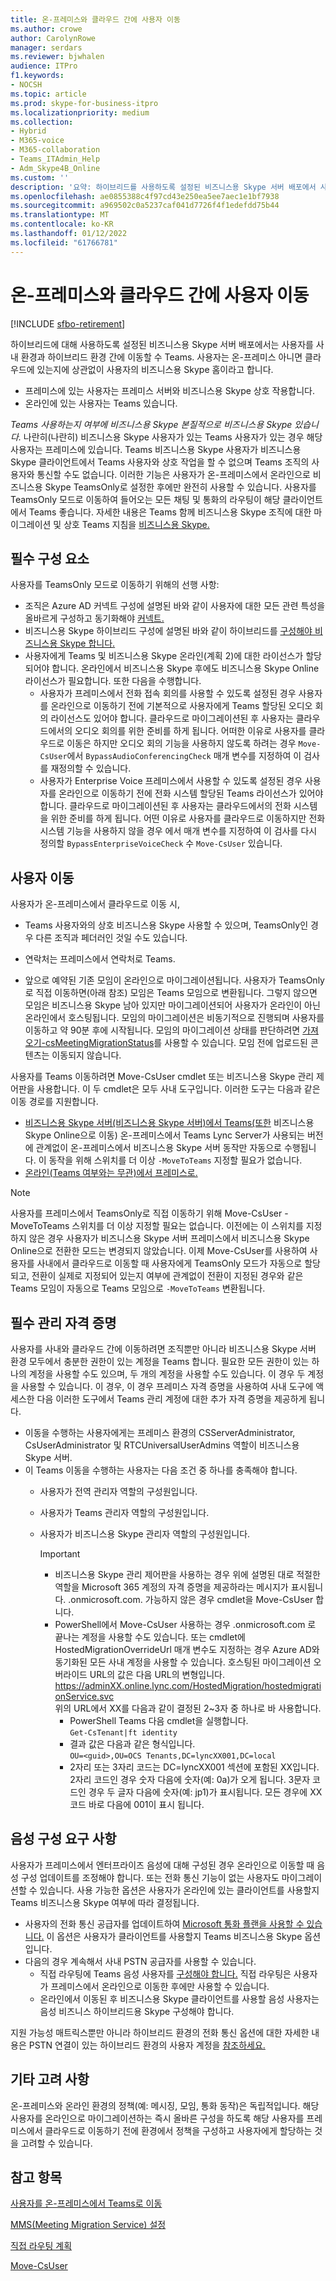 ```yaml
---
title: 온-프레미스와 클라우드 간에 사용자 이동
ms.author: crowe
author: CarolynRowe
manager: serdars
ms.reviewer: bjwhalen
audience: ITPro
f1.keywords:
- NOCSH
ms.topic: article
ms.prod: skype-for-business-itpro
ms.localizationpriority: medium
ms.collection:
- Hybrid
- M365-voice
- M365-collaboration
- Teams_ITAdmin_Help
- Adm_Skype4B_Online
ms.custom: ''
description: '요약: 하이브리드를 사용하도록 설정된 비즈니스용 Skype 서버 배포에서 사용자를 사내 환경과 클라우드 간에 이동할 수 있습니다.'
ms.openlocfilehash: ae0855388c4f97cd43e250ea5ee7aec1e1bf7938
ms.sourcegitcommit: a969502c0a5237caf041d7726f4f1edefdd75b44
ms.translationtype: MT
ms.contentlocale: ko-KR
ms.lasthandoff: 01/12/2022
ms.locfileid: "61766781"
---
```

# <a name="move-users-between-on-premises-and-cloud"></a>온-프레미스와 클라우드 간에 사용자 이동

[!INCLUDE [sfbo-retirement](../../Hub/includes/sfbo-retirement.md)]

하이브리드에 대해 사용하도록 설정된 비즈니스용 Skype 서버 배포에서는 사용자를 사내 환경과 하이브리드 환경 간에 이동할 수 Teams. 사용자는 온-프레미스 아니면 클라우드에 있는지에 상관없이 사용자의 비즈니스용 Skype 홈이라고 합니다.

- 프레미스에 있는 사용자는 프레미스 서버와 비즈니스용 Skype 상호 작용합니다.
- 온라인에 있는 사용자는 Teams 있습니다.

*Teams 사용하는지 여부에 비즈니스용 Skype 본질적으로 비즈니스용 Skype 있습니다.* 나란히(나란히) 비즈니스용 Skype 사용자가 있는 Teams 사용자가 있는 경우 해당 사용자는 프레미스에 있습니다. Teams 비즈니스용 Skype 사용자가 비즈니스용 Skype 클라이언트에서 Teams 사용자와 상호 작업을 할 수 없으며 Teams 조직의 사용자와 통신할 수도 없습니다. 이러한 기능은 사용자가 온-프레미스에서 온라인으로 비즈니스용 Skype TeamsOnly로 설정한 후에만 완전히 사용할 수 있습니다. 사용자를 TeamsOnly 모드로 이동하여 들어오는 모든 채팅 및 통화의 라우팅이 해당 클라이언트에서 Teams 좋습니다. 자세한 내용은 Teams [](/microsoftteams/coexistence-chat-calls-presence) 함께 비즈니스용 Skype 조직에 대한 마이그레이션 및 상호 Teams 지침을 [비즈니스용 Skype.](/microsoftteams/migration-interop-guidance-for-teams-with-skype)

## <a name="prerequisites"></a>필수 구성 요소

사용자를 TeamsOnly 모드로 이동하기 위해의 선행 사항:

- 조직은 Azure AD 커넥트 구성에 설명된 바와 같이 사용자에 대한 모든 관련 특성을 올바르게 구성하고 동기화해야 [커넥트.](configure-azure-ad-connect.md)
- 비즈니스용 Skype 하이브리드 구성에 설명된 바와 같이 하이브리드를 [구성해야 비즈니스용 Skype 합니다.](configure-federation-with-skype-for-business-online.md)
- 사용자에게 Teams 및 비즈니스용 Skype 온라인(계획 2)에 대한 라이선스가 할당되어야 합니다. 온라인에서 비즈니스용 Skype 후에도 비즈니스용 Skype Online 라이선스가 필요합니다.  또한 다음을 수행합니다.
    - 사용자가 프레미스에서 전화 접속 회의를 사용할 수 있도록 설정된 경우 사용자를 온라인으로 이동하기 전에 기본적으로 사용자에게 Teams 할당된 오디오 회의 라이선스도 있어야 합니다. 클라우드로 마이그레이션된 후 사용자는 클라우드에서의 오디오 회의를 위한 준비를 하게 됩니다. 어떠한 이유로 사용자를 클라우드로 이동은 하지만 오디오 회의 기능을 사용하지 않도록 하려는 경우 `Move-CsUser`에서 `BypassAudioConferencingCheck` 매개 변수를 지정하여 이 검사를 재정의할 수 있습니다.
    - 사용자가 Enterprise Voice 프레미스에서 사용할 수 있도록 설정된 경우 사용자를 온라인으로 이동하기 전에 전화 시스템 할당된 Teams 라이선스가 있어야 합니다. 클라우드로 마이그레이션된 후 사용자는 클라우드에서의 전화 시스템을 위한 준비를 하게 됩니다. 어떤 이유로 사용자를 클라우드로 이동하지만 전화 시스템 기능을 사용하지 않을 경우 에서 매개 변수를 지정하여 이 검사를 다시 정의할 `BypassEnterpriseVoiceCheck` 수 `Move-CsUser` 있습니다.


## <a name="moving-users"></a>사용자 이동

사용자가 온-프레미스에서 클라우드로 이동 시,

- Teams 사용자와의 상호 비즈니스용 Skype 사용할 수 있으며, TeamsOnly인 경우 다른 조직과 페더러인 것일 수도 있습니다.

- 연락처는 프레미스에서 연락처로 Teams.

- 앞으로 예약된 기존 모임이 온라인으로 마이그레이션됩니다. 사용자가 TeamsOnly로 직접 이동하면(아래 참조) 모임은 Teams 모임으로 변환됩니다. 그렇지 않으면 모임은 비즈니스용 Skype 남아 있지만 마이그레이션되어 사용자가 온라인이 아닌 온라인에서 호스팅됩니다.  모임의 마이그레이션은 비동기적으로 진행되며 사용자를 이동하고 약 90분 후에 시작됩니다.  모임의 마이그레이션 상태를 판단하려면 [가져오기-csMeetingMigrationStatus](../../SfbOnline/audio-conferencing-in-office-365/setting-up-the-meeting-migration-service-mms.md#managing-mms)를 사용할 수 있습니다. 모임 전에 업로드된 콘텐츠는 이동되지 않습니다.

사용자를 Teams 이동하려면 Move-CsUser cmdlet 또는 비즈니스용 Skype 관리 제어판을 사용합니다. 이 두 cmdlet은 모두 사내 도구입니다. 이러한 도구는 다음과 같은 이동 경로를 지원합니다.

- [비즈니스용 Skype 서버(비즈니스용 Skype 서버)에서 Teams(또한](move-users-from-on-premises-to-teams.md) 비즈니스용 Skype Online으로 이동)  온-프레미스에서 Teams Lync Server가 사용되는 버전에 관계없이 온-프레미스에서 비즈니스용 Skype 서버 동작만 자동으로 수행됩니다. 이 동작을 위해 스위치를 더 이상 `-MoveToTeams` 지정할 필요가 없습니다.  
- [온라인(Teams 여부와는 무관)에서 프레미스로.](move-users-from-the-cloud-to-on-premises.md)

> [!NOTE] 
> 사용자를 프레미스에서 TeamsOnly로 직접 이동하기 위해 Move-CsUser -MoveToTeams 스위치를 더 이상 지정할 필요는 없습니다. 이전에는 이 스위치를 지정하지 않은 경우 사용자가 비즈니스용 Skype 서버 프레미스에서 비즈니스용 Skype Online으로 전환한 모드는 변경되지 않았습니다. 이제 Move-CsUser를 사용하여 사용자를 사내에서 클라우드로 이동할 때 사용자에게 TeamsOnly 모드가 자동으로 할당되고, 전환이 실제로 지정되어 있는지 여부에 관계없이 전환이 지정된 경우와 같은 Teams 모임이 자동으로 Teams 모임으로 `-MoveToTeams` 변환됩니다. 
> 

## <a name="required-administrative-credentials"></a>필수 관리 자격 증명

사용자를 사내와 클라우드 간에 이동하려면 조직뿐만 아니라 비즈니스용 Skype 서버 환경 모두에서 충분한 권한이 있는 계정을 Teams 합니다. 필요한 모든 권한이 있는 하나의 계정을 사용할 수도 있으며, 두 개의 계정을 사용할 수도 있습니다. 이 경우 두 계정을 사용할 수 있습니다. 이 경우, 이 경우 프레미스 자격 증명을 사용하여 사내 도구에 액세스한 다음 이러한 도구에서 Teams 관리 계정에 대한 추가 자격 증명을 제공하게 됩니다.  

- 이동을 수행하는 사용자에게는 프레미스 환경의 CSServerAdministrator, CsUserAdministrator 및 RTCUniversalUserAdmins 역할이 비즈니스용 Skype 서버.
- 이 Teams 이동을 수행하는 사용자는 다음 조건 중 하나를 충족해야 합니다.
  - 사용자가 전역 관리자 역할의 구성원입니다.
  - 사용자가 Teams 관리자 역할의 구성원입니다.
  - 사용자가 비즈니스용 Skype 관리자 역할의 구성원입니다.  

    > [!Important]
    > - 비즈니스용 Skype 관리 제어판을 사용하는 경우 위에 설명된 대로 적절한 역할을 Microsoft 365 계정의 자격 증명을 제공하라는 메시지가 표시됩니다. .onmicrosoft.com. 가능하지 않은 경우 cmdlet을 Move-CsUser 합니다.
    >- PowerShell에서 Move-CsUser 사용하는 경우 .onmicrosoft.com 로 끝나는 계정을 사용할 수도 있습니다. 또는 cmdlet에 HostedMigrationOverrideUrl 매개 변수도 지정하는 경우 Azure AD와 동기화된 모든 사내 계정을 사용할 수 있습니다. 호스팅된 마이그레이션 오버라이드 URL의 값은 다음 URL의 변형입니다. https://adminXX.online.lync.com/HostedMigration/hostedmigrationService.svc<br>위의 URL에서 XX를 다음과 같이 결정된 2~3자 중 하나로 바 사용합니다.
    >   - PowerShell Teams 다음 cmdlet을 실행합니다.<br>`Get-CsTenant|ft identity`
    >   - 결과 값은 다음과 같은 형식입니다.<br>`OU=<guid>,OU=OCS Tenants,DC=lyncXX001,DC=local`
    >   - 2자리 또는 3자리 코드는 DC=lyncXX001 섹션에 포함된 XX입니다. 2자리 코드인 경우 숫자 다음에 숫자(예: 0a)가 오게 됩니다. 3문자 코드인 경우 두 글자 다음에 숫자(예: jp1)가 표시됩니다. 모든 경우에 XX 코드 바로 다음에 001이 표시 됩니다.


## <a name="voice-configuration-requirements"></a>음성 구성 요구 사항

사용자가 프레미스에서 엔터프라이즈 음성에 대해 구성된 경우 온라인으로 이동할 때 음성 구성 업데이트를 조정해야 합니다. 또는 전화 통신 기능이 없는 사용자도 마이그레이션할 수 있습니다. 사용 가능한 옵션은 사용자가 온라인에 있는 클라이언트를 사용할지 Teams 비즈니스용 Skype 여부에 따라 결정됩니다.

- 사용자의 전화 통신 공급자를 업데이트하여 [Microsoft 통화 플랜을 사용할 수 있습니다.](/microsoftteams/calling-plans-for-office-365) 이 옵션은 사용자가 클라이언트를 사용할지 Teams 비즈니스용 Skype 옵션입니다.
- 다음의 경우 계속해서 사내 PSTN 공급자를 사용할 수 있습니다.
  - 직접 라우팅에 Teams 음성 사용자를 [구성해야 합니다.](/microsoftteams/direct-routing-plan) 직접 라우팅은 사용자가 프레미스에서 온라인으로 이동한 후에만 사용할 수 있습니다.
  - 온라인에서 이동된 후 비즈니스용 Skype 클라이언트를 사용할 음성 사용자는 음성 비즈니스 하이브리드용 Skype 구성해야 합니다.

지원 가능성 매트릭스뿐만 아니라 하이브리드 환경의 전화 통신 옵션에 대한 자세한 내용은 PSTN 연결이 있는 하이브리드 환경의 사용자 계정을 [참조하세요.](/microsoftteams/direct-routing-user-accounts-in-a-hybrid-environment)

## <a name="other-considerations"></a>기타 고려 사항

온-프레미스와 온라인 환경의 정책(예: 메시징, 모임, 통화 동작)은 독립적입니다. 해당 사용자를 온라인으로 마이그레이션하는 즉시 올바른 구성을 하도록 해당 사용자를 프레미스에서 클라우드로 이동하기 전에 환경에서 정책을 구성하고 사용자에게 할당하는 것을 고려할 수 있습니다.

## <a name="see-also"></a>참고 항목

[사용자를 온-프레미스에서 Teams로 이동](move-users-from-on-premises-to-teams.md)

[MMS(Meeting Migration Service) 설정](../../SfbOnline/audio-conferencing-in-office-365/setting-up-the-meeting-migration-service-mms.md)

[직접 라우팅 계획](/microsoftteams/direct-routing-plan)

[Move-CsUser](/powershell/module/skype/move-csuser)
